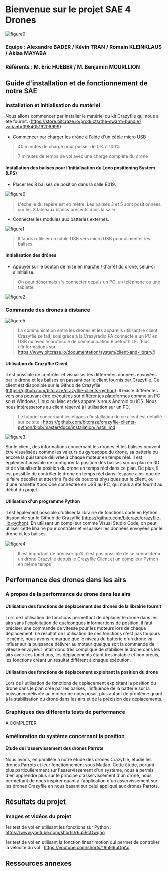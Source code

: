 # Bienvenue sur le projet SAE 4 Drones 

![figure0](images/iut_mulhouse.png)

### Equipe : Alexandre BADER / Kévin TRAN / Romain KLEINKLAUS / Aklaa MAYABA

### Référents : M. Eric HUEBER / M. Benjamin MOURLLION 



## Guide d'installation et de fonctionnement de notre SAE


### Installation et initialisation du matériel 

Nous allons commencer par installer le matériel du kit Crazyflie qui nous a été fournit. (https://store.bitcraze.io/products/the-swarm-bundle?variant=39540519206999)

- Commencer par charger les drône à l'aide d'un câble micro USB 
> 40 minutes de charge pour passer de 0% à 100%

> 7 minutes de temps de vol avec une charge complète du drone

#### Installation des balises pour l'initialisation du Loco positioning System (LPS)

- Placer les 8 balises de position dans la salle B019.


![figure0](images/plan_balises.jpg)

> L'échelle du repère est en mètre.
> Les balises 3 et 5 sont positionnées sur les 2 tableaux blancs présents dans la salle.

- Connecter les modules aux batteries externes.

![figure1](images/module_loco_zoom.jpg)

> Il faudra utiliser un câble USB vers micro USB pour alimenter les balises. 

#### Initialisation des drônes
- Appuyer sur le bouton de mise en marche / d'arrêt du drone, celui-ci s'initialise.

> On peut désormais s'y connecter depuis un PC, un téléphone ou une tablette

![figure2](images/bouton_allumage_drone.jpg)



### Commande des drones à distance

![figure5](images/overview_clientsoftware.jpg)

> La communication entre les drones et les appareils utilisant le client Crazyflie se fait, sois grâce à la Crazyradio PA connecté à un PC en USB ou avec le protocole de communication Bluetooth LE. (Plus d'informations sur https://www.bitcraze.io/documentation/system/client-and-library/)


#### Utilisation du Crazyflie Client


Il est possible de contrôler et visualiser les différentes données envoyées par le drone et les balises en passant par le client fournis par Crazyflie. Ce client est disponible sur le Github de Crazyflie (https://github.com/bitcraze/crazyflie-clients-python). Il existe différentes versions pouvant être exécutées sur différentes plateformes comme un PC sous Windows, Linux ou Mac et des appareils sous Android ou iOS. Nous nous intéresserons au client réservé à l'utilisation sur un PC.

> Le tutoriel concernant les étapes d'installation de ce client est détaillé sur ce site : https://github.com/bitcraze/crazyflie-clients-python/blob/master/docs/installation/install.md

![figure3](images/crazyflie_client.png)

Sur le client, des informations concernant les drones et les balises peuvent être visualisées comme les valeurs du gyroscope du drone, sa batterie ou encore la puissance délivrée à chaque moteur en temps réel. Il est également possible de configurer la position des balises sur un plan en 3D et de visualiser la position du drone en temps réel dans ce plan. 
De plus, il est possible de contrôler le drone en temps réel dans l'espace ainsi que de le faire décoller et atterrir à l'aide de boutons physiques sur le client, ou d'une manette Xbox One connectée en USB au PC, qui nous a été fournit au début du projet.


#### Utilisation d'un programme Python


Il est également possible d'utiliser la librairie de fonctions codé en Python disponible sur le Github de Crazyflie (https://github.com/bitcraze/crazyflie-lib-python). En utilisant un compileur comme Visual Studio Code, on peut utiliser cette libairie pour contrôler et visualiser les données envoyées par le drone et les balises.

![figure4](images/code_python.png)

> Il est important de préciser qu'il n'est pas possible de se connecter à un drone Crazyflie depuis le Crazyflie Client et un compileur Python en même temps


## Performance des drones dans les airs

### A propos de la performance du drone dans les airs

#### Utilisation des fonctions de déplacement des drones de la librairie fournit

Lors de l'utilisation de fonctions permettant de déplacer le drone dans les airs sans l'exploitation de quelconques informartions de position, il faut préciser une commande de vitesse pour les moteurs lors de chaque déplacement. Le résultat de l'utilisation de ces fonctions n'est pas toujours le même, nous avons remarqué que le niveau du batterie d'un drone va influer sur la puissance délivrer au moteur quelque soit la commande de vitesse envoyée.
Il était donc très compliqué de stabiliser le drone dans les airs avec ces fonctions, les déplacements étant très instable et non précis, les fonctions créant un résultat différent à chaque exécution.

#### Utilisation des fonctions de déplacement exploitant la position du drone

Lors de l'utilisation de fonctions de déplacement exploitant la position du drone dans le plan crée par les balises, l'influence de la batterie sur la puissance délivrée au moteur ne nous posait plus autant de problème quant à la stabilisation du drone dans les airs et de la précision des déplacements.


### Graphiques des différents tests de performance

A COMPLETER

### Amélioration du système concernant la position

#### Etude de l'asservissement des drones Parrots
Nous avons, en parallèle à notre étude des drones Crazyflie, étudié les drones Parrots et leur fonctionnement sous Matlab. Cette étude, portant plus particulièrement sur l'asservissement d'un système, nous a permis d'en apprendre plus sur le principe d'asservissement d'un drone, nous permettant de nous inspirer quant à l'application d'un asservissement sur les drones Crazyflie en nous basant sur celui appliqué aux drones Parrots.

## Résultats du projet

### Images et vidéos du projet
1er test de vol en utilisant les fonctions sur Python :
https://www.youtube.com/shorts/r6u5RcOwqho

1er test de vol en utilisant la fonction linear motion qui permet de controller la velocité du vol :
https://youtube.com/shorts/18h9I9uDpAo

## Ressources annexes


